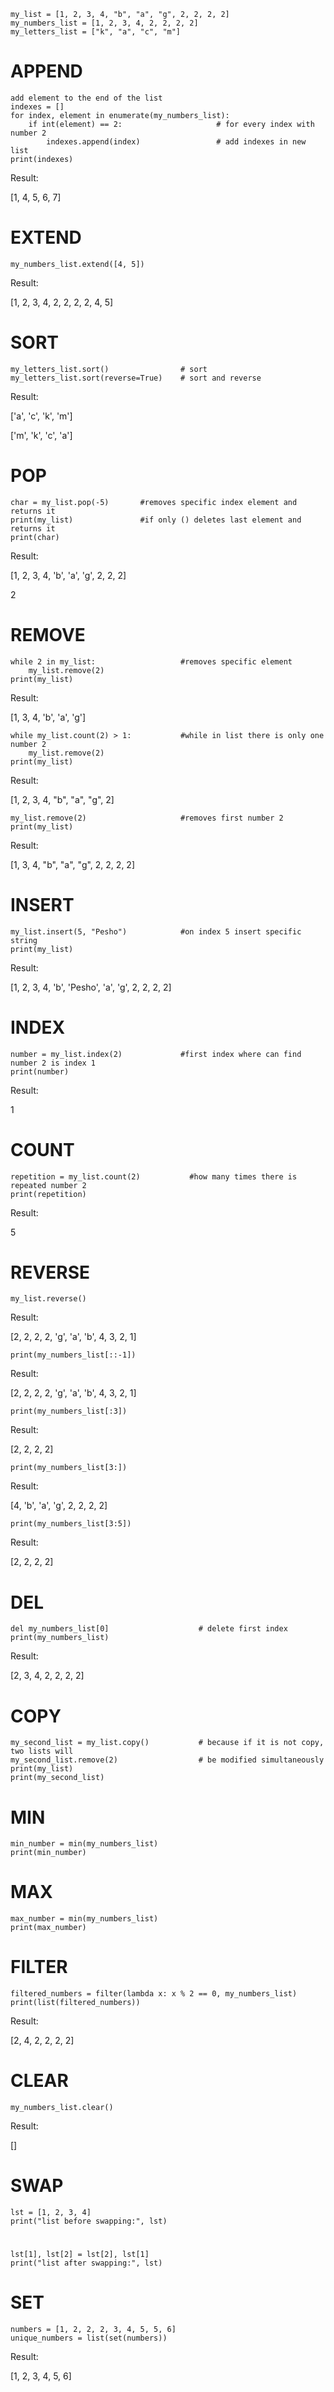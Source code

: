     my_list = [1, 2, 3, 4, "b", "a", "g", 2, 2, 2, 2]
    my_numbers_list = [1, 2, 3, 4, 2, 2, 2, 2]
    my_letters_list = ["k", "a", "c", "m"]


# APPEND #

    add element to the end of the list
    indexes = []
    for index, element in enumerate(my_numbers_list):
        if int(element) == 2:                     # for every index with number 2
            indexes.append(index)                 # add indexes in new list
    print(indexes)
Result:

[1, 4, 5, 6, 7]

# EXTEND #

    my_numbers_list.extend([4, 5])
Result:

[1, 2, 3, 4, 2, 2, 2, 2, 4, 5]


# SORT #

    my_letters_list.sort()                # sort
    my_letters_list.sort(reverse=True)    # sort and reverse
    
Result:

['a', 'c', 'k', 'm']

['m', 'k', 'c', 'a']



# POP #

    char = my_list.pop(-5)       #removes specific index element and returns it
    print(my_list)               #if only () deletes last element and returns it
    print(char)
Result:

[1, 2, 3, 4, 'b', 'a', 'g', 2, 2, 2]

2

# REMOVE #

    while 2 in my_list:                   #removes specific element
        my_list.remove(2)
    print(my_list)
Result:

[1, 3, 4, 'b', 'a', 'g']

    while my_list.count(2) > 1:           #while in list there is only one number 2
        my_list.remove(2)
    print(my_list)
Result:

[1, 2, 3, 4, "b", "a", "g", 2]

    my_list.remove(2)                     #removes first number 2
    print(my_list)
Result:

[1, 3, 4, "b", "a", "g", 2, 2, 2, 2]
#  INSERT #

    my_list.insert(5, "Pesho")            #on index 5 insert specific string
    print(my_list)
Result:

[1, 2, 3, 4, 'b', 'Pesho', 'a', 'g', 2, 2, 2, 2]

# INDEX #

    number = my_list.index(2)             #first index where can find number 2 is index 1
    print(number)
Result:

1

# COUNT #

    repetition = my_list.count(2)           #how many times there is repeated number 2
    print(repetition)
Result:

5

# REVERSE #

    my_list.reverse()
Result:

[2, 2, 2, 2, 'g', 'a', 'b', 4, 3, 2, 1]

    print(my_numbers_list[::-1])
Result:

[2, 2, 2, 2, 'g', 'a', 'b', 4, 3, 2, 1]

    print(my_numbers_list[:3])
Result:

[2, 2, 2, 2]

    print(my_numbers_list[3:])
Result:

[4, 'b', 'a', 'g', 2, 2, 2, 2]

    print(my_numbers_list[3:5])
Result:

[2, 2, 2, 2]


# DEL #

    del my_numbers_list[0]                    # delete first index
    print(my_numbers_list)
Result:

[2, 3, 4, 2, 2, 2, 2]

# COPY #

    my_second_list = my_list.copy()           # because if it is not copy, two lists will
    my_second_list.remove(2)                  # be modified simultaneously
    print(my_list)
    print(my_second_list)


# MIN #

    min_number = min(my_numbers_list)
    print(min_number)


# MAX #

    max_number = min(my_numbers_list)
    print(max_number)


# FILTER #

    filtered_numbers = filter(lambda x: x % 2 == 0, my_numbers_list)
    print(list(filtered_numbers))
Result:

[2, 4, 2, 2, 2, 2]

# CLEAR #

    my_numbers_list.clear()
Result:

[]

# SWAP #

    lst = [1, 2, 3, 4]
    print("list before swapping:", lst)
#
    lst[1], lst[2] = lst[2], lst[1]
    print("list after swapping:", lst)


# SET #

    numbers = [1, 2, 2, 2, 3, 4, 5, 5, 6]
    unique_numbers = list(set(numbers))
Result:

[1, 2, 3, 4, 5, 6]
